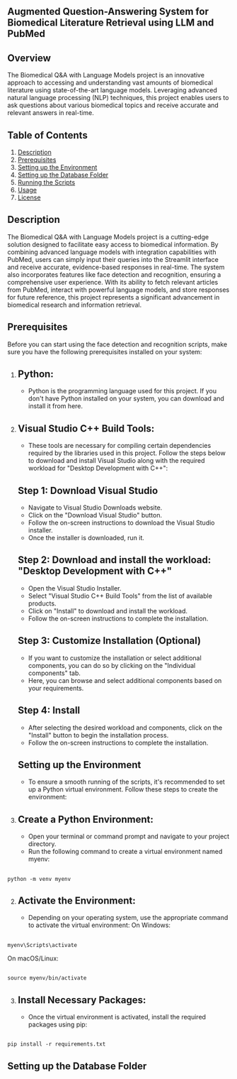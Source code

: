 ## Augmented Question-Answering System for Biomedical Literature Retrieval using LLM and PubMed

## Overview
The Biomedical Q&A with Language Models project is an innovative approach to accessing and understanding vast amounts of biomedical literature using state-of-the-art language models. Leveraging advanced natural language processing (NLP) techniques, this project enables users to ask questions about various biomedical topics and receive accurate and relevant answers in real-time.

## Table of Contents
1. [Description](#Description)
2. [Prerequisites](#Prerequisites)
3. [Setting up the Environment](#SettinguptheEnvironment)
4. [Setting up the Database Folder](#SettinguptheDatabaseFolder)
5. [Running the Scripts](#RunningtheScripts)
6. [Usage](#Usage)
7. [License](#License)

## Description
The Biomedical Q&A with Language Models project is a cutting-edge solution designed to facilitate easy access to biomedical information. By combining advanced language models with integration capabilities with PubMed, users can simply input their queries into the Streamlit interface and receive accurate, evidence-based responses in real-time. The system also incorporates features like face detection and recognition, ensuring a comprehensive user experience. With its ability to fetch relevant articles from PubMed, interact with powerful language models, and store responses for future reference, this project represents a significant advancement in biomedical research and information retrieval.

## Prerequisites
Before you can start using the face detection and recognition scripts, make sure you have the following prerequisites installed on your system:

1. ## Python:
    * Python is the programming language used for this project. If you don't have Python installed on your system, you can download and install it from here.

2. ## Visual Studio C++ Build Tools:
   * These tools are necessary for compiling certain dependencies required by the libraries used in this project. Follow the steps below to download and install
     Visual Studio along with the required workload for "Desktop Development with C++":

   ## Step 1: Download Visual Studio
      * Navigate to Visual Studio Downloads website.
      * Click on the "Download Visual Studio" button.
      * Follow the on-screen instructions to download the Visual Studio installer.
      * Once the installer is downloaded, run it.
        
   ## Step 2: Download and install the workload: "Desktop Development with C++"
      * Open the Visual Studio Installer.
      * Select "Visual Studio C++ Build Tools" from the list of available products.
      * Click on "Install" to download and install the workload.
      * Follow the on-screen instructions to complete the installation.
      
   ## Step 3: Customize Installation (Optional)
      * If you want to customize the installation or select additional components, you can do so by clicking on the "Individual components" tab.
      * Here, you can browse and select additional components based on your requirements.
      
   ## Step 4: Install
      * After selecting the desired workload and components, click on the "Install" button to begin the installation process.
      * Follow the on-screen instructions to complete the installation.

   ## Setting up the Environment
    * To ensure a smooth running of the scripts, it's recommended to set up a Python virtual environment. Follow these steps to create the environment:

1. ## Create a Python Environment:
      * Open your terminal or command prompt and navigate to your project directory.
      * Run the following command to create a virtual environment named myenv:
##
    python -m venv myenv
    
2. ## Activate the Environment:

      * Depending on your operating system, use the appropriate command to activate the virtual environment:
  On Windows:
  ##
    myenv\Scripts\activate
  On macOS/Linux:
  ##
    source myenv/bin/activate
    
3. ## Install Necessary Packages:

      * Once the virtual environment is activated, install the required packages using pip:
  ##
    pip install -r requirements.txt

## Setting up the Database Folder
